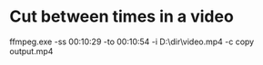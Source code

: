 # Cut between times in a video

ffmpeg.exe -ss 00:10:29 -to 00:10:54 -i D:\dir\video.mp4 -c copy output.mp4
